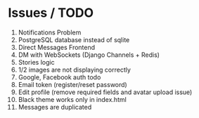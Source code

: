 # Issues / TODO
1. Notifications Problem
2. PostgreSQL database instead of sqlite
3. Direct Messages Frontend
4. DM with WebSockets (Django Channels + Redis)
5. Stories logic
6. 1/2 images are not displaying correctly
7. Google, Facebook auth todo
8. Email token (register/reset password)
9. Edit profile (remove required fields and avatar upload issue)
10. Black theme works only in index.html
11. Messages are duplicated
